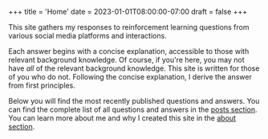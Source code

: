 +++
title = 'Home'
date = 2023-01-01T08:00:00-07:00
draft = false
+++

This site gathers my responses to reinforcement learning questions from various social media platforms and interactions.

Each answer begins with a concise explanation, accessible to those with relevant background knowledge. Of course, if you're here, you may not have _all_ of the relevant background knowledge. This site is written for those of you who do not. Following the concise explanation, I derive the answer from first principles.

Below you will find the most recently published questions and answers. You can find the complete list of all questions and answers in the [posts section](/posts/). You can learn more about
me and why I created this site in the [about section](/about/).
